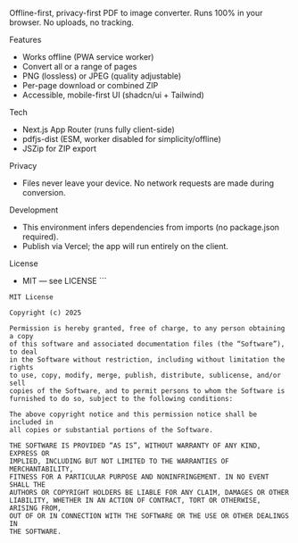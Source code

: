 Offline-first, privacy-first PDF to image converter. Runs 100% in your browser. No uploads, no tracking.

Features
- Works offline (PWA service worker)
- Convert all or a range of pages
- PNG (lossless) or JPEG (quality adjustable)
- Per-page download or combined ZIP
- Accessible, mobile-first UI (shadcn/ui + Tailwind)

Tech
- Next.js App Router (runs fully client-side)
- pdfjs-dist (ESM, worker disabled for simplicity/offline)
- JSZip for ZIP export

Privacy
- Files never leave your device. No network requests are made during conversion.

Development
- This environment infers dependencies from imports (no package.json required).
- Publish via Vercel; the app will run entirely on the client.

License
- MIT — see LICENSE
\`\`\`

```text file="LICENSE"
MIT License

Copyright (c) 2025

Permission is hereby granted, free of charge, to any person obtaining a copy
of this software and associated documentation files (the “Software”), to deal
in the Software without restriction, including without limitation the rights
to use, copy, modify, merge, publish, distribute, sublicense, and/or sell
copies of the Software, and to permit persons to whom the Software is
furnished to do so, subject to the following conditions:

The above copyright notice and this permission notice shall be included in
all copies or substantial portions of the Software.

THE SOFTWARE IS PROVIDED “AS IS”, WITHOUT WARRANTY OF ANY KIND, EXPRESS OR
IMPLIED, INCLUDING BUT NOT LIMITED TO THE WARRANTIES OF MERCHANTABILITY,
FITNESS FOR A PARTICULAR PURPOSE AND NONINFRINGEMENT. IN NO EVENT SHALL THE
AUTHORS OR COPYRIGHT HOLDERS BE LIABLE FOR ANY CLAIM, DAMAGES OR OTHER
LIABILITY, WHETHER IN AN ACTION OF CONTRACT, TORT OR OTHERWISE, ARISING FROM,
OUT OF OR IN CONNECTION WITH THE SOFTWARE OR THE USE OR OTHER DEALINGS IN
THE SOFTWARE.
